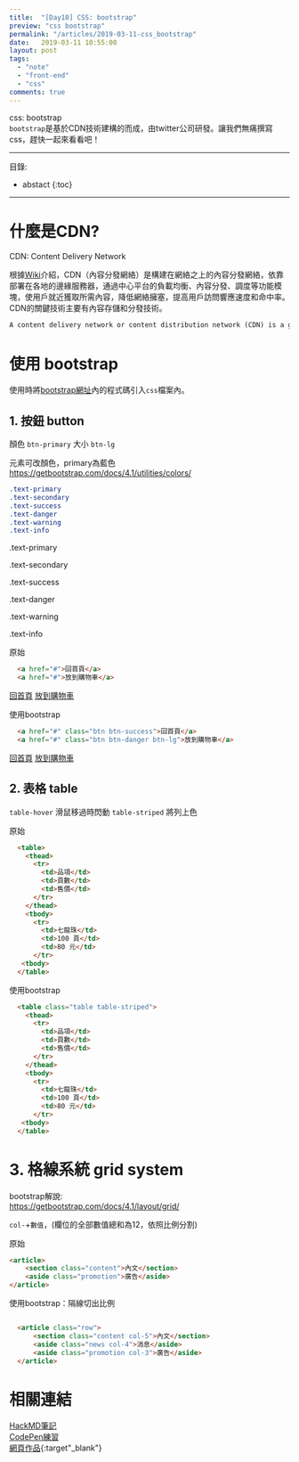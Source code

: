 ```yaml
---
title:  "[Day10] CSS: bootstrap"
preview: "css bootstrap"
permalink: "/articles/2019-03-11-css_bootstrap"
date:   2019-03-11 10:55:00
layout: post
tags:
  - "note"  
  - "front-end"
  - "css"  
comments: true
---
```


css: bootstrap  
`bootstrap`是基於CDN技術建構的而成，由twitter公司研發。讓我們無痛撰寫css，趕快一起來看看吧！
<!-- more -->

---
目錄:
* abstact
{:toc}

---


<link rel="stylesheet" href="https://stackpath.bootstrapcdn.com/bootstrap/4.1.3/css/bootstrap.min.css" integrity="sha384-MCw98/SFnGE8fJT3GXwEOngsV7Zt27NXFoaoApmYm81iuXoPkFOJwJ8ERdknLPMO" crossorigin="anonymous">

# 什麼是CDN?

CDN: Content Delivery Network

根據[Wiki](https://en.wikipedia.org/wiki/Content_delivery_network)介紹，CDN（內容分發網絡）是構建在網絡之上的內容分發網絡，依靠部署在各地的邊緣服務器，通過中心平台的負載均衡、內容分發、調度等功能模塊，使用戶就近獲取所需內容，降低網絡擁塞，提高用戶訪問響應速度和命中率。CDN的關鍵技術主要有內容存儲和分發技術。

```html
A content delivery network or content distribution network (CDN) is a geographically distributed network of proxy servers and their data centers.
```
  
# 使用 bootstrap

使用時將[bootstrap網址](https://getbootstrap.com/docs/4.1/getting-started/introduction/)內的程式碼引入`css`檔案內。
  
  
## 1. 按鈕 button

顏色 `btn-primary`
大小 `btn-lg`


元素可改顏色，primary為藍色
https://getbootstrap.com/docs/4.1/utilities/colors/

```css
.text-primary
.text-secondary
.text-success
.text-danger
.text-warning
.text-info
```

<p class="text-primary">.text-primary</p>
<p class="text-secondary">.text-secondary</p>
<p class="text-success">.text-success</p>
<p class="text-danger">.text-danger</p>
<p class="text-warning">.text-warning</p>
<p class="text-info">.text-info</p>

原始

```html
  <a href="#">回首頁</a>
  <a href="#">放到購物車</a>
```

  <a href="#">回首頁</a>
  <a href="#">放到購物車</a>

使用bootstrap

```html
  <a href="#" class="btn btn-success">回首頁</a>
  <a href="#" class="btn btn-danger btn-lg">放到購物車</a>
```

  <a href="#" class="btn btn-success">回首頁</a>
  <a href="#" class="btn btn-danger btn-lg">放到購物車</a>
  
  
## 2. 表格 table

`table-hover` 滑鼠移過時閃動
`table-striped` 將列上色

原始

```html
  <table>
    <thead>
      <tr>
        <td>品項</td>
        <td>頁數</td>
        <td>售價</td>
      </tr>
    </thead>  
    <tbody>
      <tr>
        <td>七龍珠</td>
        <td>100 頁</td>
        <td>80 元</td>
      </tr>
   <tbody>
  </table>
```  

使用bootstrap

```html
  <table class="table table-striped">
    <thead>
      <tr>
        <td>品項</td>
        <td>頁數</td>
        <td>售價</td>
      </tr>
    </thead>  
    <tbody>
      <tr>
        <td>七龍珠</td>
        <td>100 頁</td>
        <td>80 元</td>
      </tr>
   <tbody>
  </table>
```


# 3. 格線系統 grid system

bootstrap解說:  
https://getbootstrap.com/docs/4.1/layout/grid/  

`col-`+`數值`，(欄位的全部數值總和為12，依照比例分割)  

原始

```html
<article>
    <section class="content">內文</section>
    <aside class="promotion">廣告</aside>
</article>
```

使用bootstrap：隔線切出比例

```html

  <article class="row">
      <section class="content col-5">內文</section>
      <aside class="news col-4">消息</aside>
      <aside class="promotion col-3">廣告</aside>
  </article>
```

# 相關連結

[HackMD筆記](https://hackmd.io/GBDofaDJQI2FletOY6oJtQ?view)  
[CodePen練習](https://codepen.io/tingtinghsu/full/OqvNpL)  
[網頁作品](../public/note/cssdemo/10-bootstrap.html){:target"_blank"}